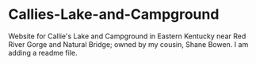 # Callies-Lake-and-Campground
Website for Callie's Lake and Campground in Eastern Kentucky near Red River Gorge and Natural Bridge; owned by my cousin, Shane Bowen.
I am adding a readme file.
